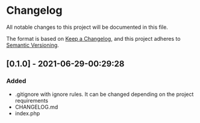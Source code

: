 # Changelog

All notable changes to this project will be documented in this file.

The format is based on [Keep a Changelog](https://keepachangelog.com/en/1.0.0/),
and this project adheres to [Semantic Versioning](https://semver.org/spec/v2.0.0.html).


## [0.1.0] - 2021-06-29-00:29:28

### Added

- .gitignore with ignore rules.
  It can be changed depending on the project requirements
- CHANGELOG.md
- index.php